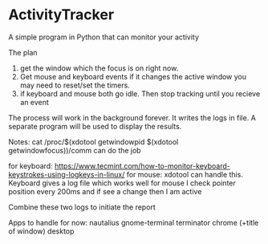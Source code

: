 # ActivityTracker
A simple program in Python that can monitor your activity


The plan

1. get the window which the focus is on right now.
2. Get mouse and keyboard events if it changes the active window you may need to reset/set the timers.
3. if keyboard and mouse both go idle. Then stop tracking until you recieve an event

The process will work in the background forever. It writes the logs in file.
A separate program will be used to display the results.


Notes:
cat /proc/$(xdotool getwindowpid $(xdotool getwindowfocus))/comm can do the job

for keyboard: https://www.tecmint.com/how-to-monitor-keyboard-keystrokes-using-logkeys-in-linux/
for mouse: xdotool can handle this.
Keyboard gives a log file which works well
for mouse I check pointer position every 200ms and if see a change then I am active

Combine these two logs to initiate the report

Apps to handle for now:
nautalius
gnome-terminal
terminator
chrome (+title of window)
desktop

